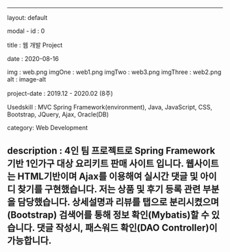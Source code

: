 ---

layout: default

modal - id : 0

title : 웹 개발 Project

date : 2020-08-16

img : web.png
imgOne : web1.png
imgTwo : web3.png
imgThree : web2.png
alt : image-alt

project-date : 2019.12 - 2020.02 (8주)

Usedskill : MVC Spring Framework(environment), Java, JavaScript, CSS, Bootstrap, JQuery, Ajax, Oracle(DB)

category: Web Development

description : 4인 팀 프로젝트로 Spring Framework기반 1인가구 대상 요리키트 판매 사이트 입니다. 웹사이트는 HTML기반이며 Ajax를 이용해여 실시간 댓글 및 아이디 찾기를 구현했습니다. 
저는 상품 및 후기 등록 관련 부분을 담당했습니다. 상세설명과 리뷰를 탭으로 분리시켰으며(Bootstrap) 검색어를 통해 정보 확인(Mybatis)할 수 있습니다. 댓글 작성시, 패스워드 확인(DAO Controller)이 가능합니다. 
---